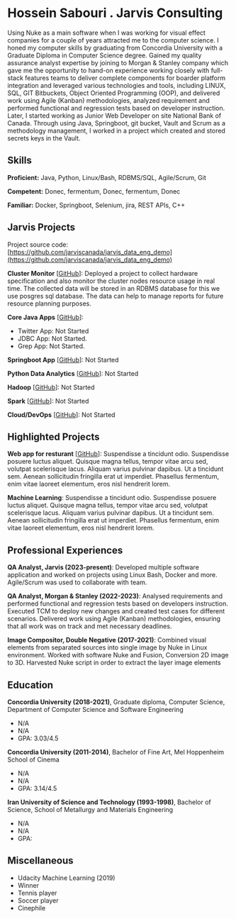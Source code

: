 # Hossein Sabouri . Jarvis Consulting

Using Nuke as a main software when I was working for visual effect companies for a couple of years attracted me to the computer science. I honed my computer skills by graduating from Concordia University with a Graduate Diploma in Computer Science degree. Gained my quality assurance analyst expertise by joining to Morgan & Stanley company which gave me the opportunity to hand-on experience working closely with full-stack features teams to deliver complete components for boarder platform integration and leveraged various technologies and tools, including LINUX, SQL, GIT Bitbuckets, Object Oriented Programming (OOP), and delivered work using Agile (Kanban) methodologies, analyzed requirement and performed functional and regression tests based on developer instruction. Later, I started working as Junior Web Developer on site National Bank of Canada. Through using Java, Springboot, git bucket, Vault and Scrum as a methodology management, I worked in a project which created and stored secrets keys in the Vault.

## Skills

**Proficient:** Java, Python, Linux/Bash, RDBMS/SQL, Agile/Scrum, Git

**Competent:** Donec, fermentum, Donec, fermentum, Donec

**Familiar:** Docker, Springboot, Selenium, jira, REST APIs, C++

## Jarvis Projects

Project source code: [https://github.com/jarviscanada/jarvis_data_eng_demo](https://github.com/jarviscanada/jarvis_data_eng_demo)


**Cluster Monitor** [[GitHub](https://github.com/jarviscanada/jarvis_data_eng_demo/tree/master/linux_sql)]: Deployed a project to collect hardware specification and also monitor the cluster nodes resource usage in real time. The collected data will be stored in an RDBMS database for this we use posgres sql database. The data can help to manage reports for future resource planning purposes.

**Core Java Apps** [[GitHub](https://github.com/jarviscanada/jarvis_data_eng_demo/tree/master/core_java)]:
      
  - Twitter App: Not Started
  - JDBC App: Not Started.
  - Grep App: Not Started.

**Springboot App** [[GitHub](https://github.com/jarviscanada/jarvis_data_eng_demo/tree/master/springboot)]: Not Started

**Python Data Analytics** [[GitHub](https://github.com/jarviscanada/jarvis_data_eng_demo/tree/master/python_data_anlytics)]: Not Started

**Hadoop** [[GitHub](https://github.com/jarviscanada/jarvis_data_eng_demo/tree/master/hadoop)]: Not Started

**Spark** [[GitHub](https://github.com/jarviscanada/jarvis_data_eng_demo/tree/master/spark)]: Not Started

**Cloud/DevOps** [[GitHub](https://github.com/jarviscanada/jarvis_data_eng_demo/tree/master/cloud_devops)]: Not Started


## Highlighted Projects
**Web app for resturant** [[GitHub](https://github.com/jarviscanada/jarvis_profile_builder)]: Suspendisse a tincidunt odio. Suspendisse posuere luctus aliquet. Quisque magna tellus, tempor vitae arcu sed, volutpat scelerisque lacus. Aliquam varius pulvinar dapibus. Ut a tincidunt sem. Aenean sollicitudin fringilla erat ut imperdiet. Phasellus fermentum, enim vitae laoreet elementum, eros nisl hendrerit lorem.

**Machine Learning**: Suspendisse a tincidunt odio. Suspendisse posuere luctus aliquet. Quisque magna tellus, tempor vitae arcu sed, volutpat scelerisque lacus. Aliquam varius pulvinar dapibus. Ut a tincidunt sem. Aenean sollicitudin fringilla erat ut imperdiet. Phasellus fermentum, enim vitae laoreet elementum, eros nisl hendrerit lorem.


## Professional Experiences

**QA Analyst, Jarvis (2023-present)**: Developed multiple software application and worked on projects using Linux Bash, Docker and more. Agile/Scrum was used to collaborate with team.

**QA Analyst, Morgan & Stanley (2022-2023)**: Analysed requirements and performed functional and regression tests based on developers instruction. Executed TCM to deploy new changes and created test cases for different scenarios. Delivered work using Agile (Kanban) methodologies, ensuring that all work was on track and met necessary deadlines.

**Image Compositor, Double Negative (2017-2021)**: Combined visual elements from separated sources into single image by Nuke in Linux environment. Worked with software Nuke and Fusion, Conversion 2D image to 3D. Harvested Nuke script in order to extract the layer image elements


## Education
**Concordia University (2018-2021)**, Graduate diploma, Computer Science, Department of Computer Science and Software Engineering
- N/A
- N/A
- GPA: 3.03/4.5

**Concordia University (2011-2014)**, Bachelor of Fine Art, Mel Hoppenheim School of Cinema
- N/A
- N/A
- GPA: 3.14/4.5

**Iran University of Science and Technology (1993-1998)**, Bachelor of Science, School of Metallurgy and Materials Engineering
- N/A
- N/A
- GPA: 


## Miscellaneous
- Udacity Machine Learning (2019)
- Winner
- Tennis player
- Soccer player
- Cinephile